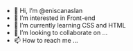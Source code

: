 - 👋 Hi, I’m @eniscanaslan
- 👀 I’m interested in Front-end 
- 🌱 I’m currently learning CSS and HTML
- 💞️ I’m looking to collaborate on ...
- 📫 How to reach me ...

<!---
eniscanaslan/eniscanaslan is a ✨ special ✨ repository because its `README.md` (this file) appears on your GitHub profile.
You can click the Preview link to take a look at your changes.
--->
